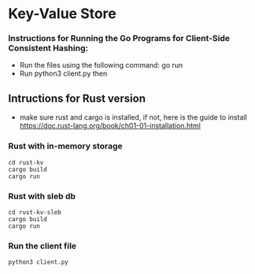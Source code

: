 # Key-Value Store

### Instructions for Running the Go Programs for Client-Side Consistent Hashing:

- Run the files using the following command: go run <file name> <port>
- Run python3 client.py then

## Intructions for Rust version

- make sure rust and cargo is installed, if not, here is the guide to install
  https://doc.rust-lang.org/book/ch01-01-installation.html

### Rust with in-memory storage

```shell
cd rust-kv
cargo build
cargo run
```

### Rust with sleb db

```shell
cd rust-kv-sleb
cargo build
cargo run
```

### Run the client file

```shell
python3 client.py
```
